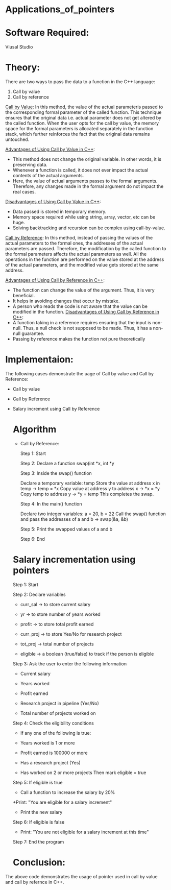 # Applications_of_pointers
# Software Required:
Viusal Studio
# Theory:
There are two ways to pass the data to a function in the C++ language:
1. Call by value
2. Call by reference

<ins>Call by Value</ins>:
In this method, the value of the actual parameteris passed to the corresponding formal parameter of the called function. This technique ensures that the original data i.e. actual parameter does not get altered by the called function.
When the user opts for the call by value, the memory space for the formal parameters is allocated separately in the function stack, which further reinforces the fact that the original data remains untouched.

<ins>Advantages of Using Call by Value in C++</ins>:
+ This method does not change the original variable. In other words, it is preserving data.
+ Whenever a function is called, it does not ever impact the actual contents of the actual arguments.
+ Here, the value of actual arguments passes to the formal arguments. Therefore, any changes made in the formal argument do not impact the real cases.

<ins>Disadvantages of Using Call by Value in C++</ins>:
+ Data passed is stored in temporary memory.
+ Memory space required while using string, array, vector, etc can be huge.
+ Solving backtracking and recursion can be complex using call-by-value.

<ins>Call by Reference</ins>:
In this method, instead of passing the values of the actual parameters to the formal ones, the addresses of the actual parameters are passed. Therefore, the modification by the called function to the formal parameters affects the actual parameters as well.
All the operations in the function are performed on the value stored at the address of the actual parameters, and the modified value gets stored at the same address.

<ins>Advantages of Using Call by Reference in C++</ins>:
+ The function can change the value of the argument. Thus, it is very beneficial.
+ It helps in avoiding changes that occur by mistake.
+ A person who reads the code is not aware that the value can be modified in the function.
<ins>Disadvantages of Using Call by Reference in C++</ins>:
+ A function taking in a reference requires ensuring that the input is non-null. Thus, a null check is not supposed to be made. Thus, it has a non-null guarantee.
+ Passing by reference makes the function not pure theoretically

# Implementaion:
The following cases demonstrate the uage of Call by value and Call by Reference:
+ Call by value
+ Call by Reference
+ Salary increment using Call by Reference

  # Algorithm
  + Call by Reference:
    
    Step 1: Start
    
    Step 2: Declare a function swap(int *x, int *y
    
    Step 3: Inside the swap() function
    
      Declare a temporary variable: temp
      Store the value at address x in temp → temp = *x
      Copy value at address y to address x → *x = *y
      Copy temp to address y → *y = temp
      This completes the swap.

    Step 4: In the main() function
    
    Declare two integer variables: a = 20, b = 22
    Call the swap() function and pass the addresses of a and b → swap(&a, &b)

    Step 5: Print the swapped values of a and b
    
    Step 6: End

   # Salary incrementation using pointers

    Step 1: Start
  
    Step 2: Declare variables

     + curr_sal → to store current salary

     + yr → to store number of years worked

     + profit → to store total profit earned

     + curr_proj → to store Yes/No for research project

     + tot_proj → total number of projects

     + eligible → a boolean (true/false) to track if the person is eligible

    Step 3: Ask the user to enter the following information

     + Current salary

     + Years worked

     + Profit earned

     + Research project in pipeline (Yes/No)

     + Total number of projects worked on

    Step 4: Check the eligibility conditions

     + If any one of the following is true:

     + Years worked is 1 or more

     + Profit earned is 100000 or more

     + Has a research project (Yes)

     + Has worked on 2 or more projects
        Then mark eligible = true

    Step 5: If eligible is true

     + Call a function to increase the salary by 20%

     +Print: "You are eligible for a salary increment"

     + Print the new salary

    Step 6: If eligible is false

     + Print: "You are not eligible for a salary increment at this time"

    Step 7: End the program


    # Conclusion:
The above code demonstrates the usage of pointer used in call by value and call by refernce in C++.
